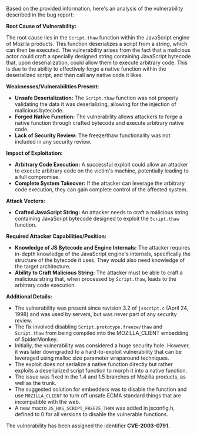 Based on the provided information, here's an analysis of the vulnerability described in the bug report:

**Root Cause of Vulnerability:**

The root cause lies in the `Script.thaw` function within the JavaScript engine of Mozilla products. This function deserializes a script from a string, which can then be executed. The vulnerability arises from the fact that a malicious actor could craft a specially designed string containing JavaScript bytecode that, upon deserialization, could allow them to execute arbitrary code. This is due to the ability to effectively forge a native function within the deserialized script, and then call any native code it likes.

**Weaknesses/Vulnerabilities Present:**

*   **Unsafe Deserialization:** The `Script.thaw` function was not properly validating the data it was deserializing, allowing for the injection of malicious bytecode.
*   **Forged Native Function:** The vulnerability allows attackers to forge a native function through crafted bytecode and execute arbitrary native code.
*   **Lack of Security Review:** The freeze/thaw functionality was not included in any security review.

**Impact of Exploitation:**

*   **Arbitrary Code Execution:** A successful exploit could allow an attacker to execute arbitrary code on the victim's machine, potentially leading to a full compromise.
*   **Complete System Takeover:** If the attacker can leverage the arbitrary code execution, they can gain complete control of the affected system.

**Attack Vectors:**

*   **Crafted JavaScript String:** An attacker needs to craft a malicious string containing JavaScript bytecode designed to exploit the `Script.thaw` function.

**Required Attacker Capabilities/Position:**

*   **Knowledge of JS Bytecode and Engine Internals:** The attacker requires in-depth knowledge of the JavaScript engine's internals, specifically the structure of the bytecode it uses. They would also need knowledge of the target architecture.
*   **Ability to Craft Malicious String:** The attacker must be able to craft a malicious string that, when processed by `Script.thaw`, leads to the arbitrary code execution.

**Additional Details:**

* The vulnerability was present since revision 3.2 of `jsscript.c` (April 24, 1998) and was used by servers, but was never part of any security review.
* The fix involved disabling `Script.prototype.freeze/thaw` and `Script.thaw` from being compiled into the MOZILLA\_CLIENT embedding of SpiderMonkey.
* Initially, the vulnerability was considered a huge security hole. However, it was later downgraded to a hard-to-exploit vulnerability that can be leveraged using malloc size parameter wraparound techniques.
* The exploit does not serialize a native function directly but rather exploits a deserialized script function to morph it into a native function.
* The issue was fixed in the 1.4 and 1.5 branches of Mozilla products, as well as the trunk.
* The suggested solution for embedders was to disable the function and use `MOZILLA_CLIENT` to turn off unsafe ECMA standard things that are incompatible with the web.
*  A new macro `JS_HAS_SCRIPT_FREEZE_THAW` was added in jsconfig.h, defined to 0 for all versions to disable the vulnerable functions.

The vulnerability has been assigned the identifier **CVE-2003-0791**.